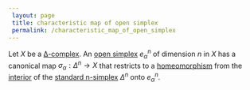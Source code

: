 ```yaml
---
 layout: page
 title: characteristic map of open simplex
 permalink: /characteristic_map_of_open_simplex
---
```

Let $X$ be a [∆-complex](https://defsmath.github.io/DefsMath/∆-complex). An [open simplex](https://defsmath.github.io/DefsMath/open_simplex) $e_\alpha^n$ of dimension $n$ in $X$ has a canonical map $\sigma_\alpha: \Delta^n \to X$ that restricts to a [homeomorphism](https://defsmath.github.io/DefsMath/homeomorphism) from the [interior](https://defsmath.github.io/DefsMath/interior) of the [standard n-simplex](https://defsmath.github.io/DefsMath/n-simplex) $\Delta^n$ onto $e_\alpha^n$. 